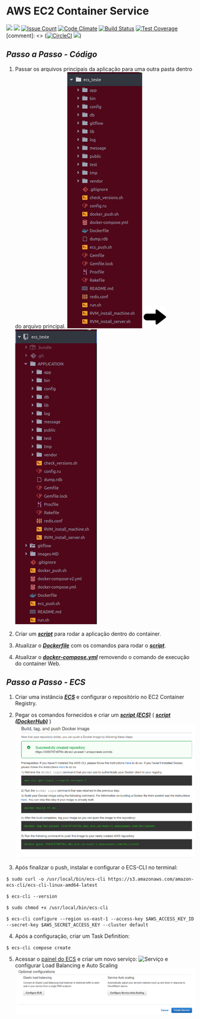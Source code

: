 # **AWS EC2 Container Service**

[![](https://images.microbadger.com/badges/image/strund3r/ecs.svg)](http://microbadger.com/images/strund3r/ecs "Get your own image badge on microbadger.com") [![](https://images.microbadger.com/badges/version/strund3r/ecs.svg)](http://microbadger.com/images/strund3r/ecs "Get your own version badge on microbadger.com") [![Issue Count](https://codeclimate.com/github/Strund3r/ECS_test/badges/issue_count.svg)](https://codeclimate.com/github/Strund3r/ECS_test) [![Code Climate](https://codeclimate.com/github/Strund3r/ECS_test/badges/gpa.svg)](https://codeclimate.com/github/Strund3r/ECS_test) [![Build Status](https://travis-ci.org/Strund3r/ECS_test.svg?branch=master)](https://travis-ci.org/Strund3r/ECS_test) [![Test Coverage](https://codeclimate.com/github/Strund3r/ECS_test/badges/coverage.svg)](https://codeclimate.com/github/Strund3r/ECS_test/coverage)
[comment]: <> ([![CircleCI](https://circleci.com/gh/Strund3r/ECS_test.svg?style=svg)](https://circleci.com/gh/Strund3r/ECS_test) [![](https://ci.solanolabs.com:443/Strund3r/ECS_test/badges/branches/master?badge_token=d70f4f631421f879209c4f6b865ae17e63b31284)](https://ci.solanolabs.com:443/Strund3r/ECS_test/suites/517280))

## *Passo a Passo - Código*

1. Passar os arquivos principais da aplicação para uma outra pasta dentro do arquivo principal.
![Antes da mudança](/images-MD/Antes-APP.png)    ![Seta](/images-MD/right_arrow.png)    ![Depois da mudança](/images-MD/Depois-APP.png)

2. Criar um __*[script](https://github.com/Strund3r/ECS_test/blob/master/run.sh)*__ para rodar a aplicação dentro do container.

3. Atualizar o __*[Dockerfile](https://github.com/Strund3r/ECS_test/blob/master/Dockerfile)*__ com os comandos para rodar o __*[script](https://github.com/Strund3r/ECS_test/blob/master/run.sh)*__.

4. Atualizar o __*[docker-compose.yml](https://github.com/Strund3r/ECS_test/blob/master/docker-compose.yml#L17)*__ removendo o comando de execução do container Web.

## *Passo a Passo - ECS*

1. Criar uma instância __*[ECS](https://console.aws.amazon.com/ecs/home?region=us-east-1#/firstRun)*__ e configurar o repositório no EC2 Container Registry.

2. Pegar os comandos fornecidos e criar um __*[script (ECS)](https://github.com/Strund3r/ECS_test/blob/master/ecs_push.sh)*__ ( __*[script (DockerHub)](https://github.com/Strund3r/ECS_test/blob/master/docker_push.sh)*__ )
![ECS Registry Commands](/images-MD/ecs-reg.png)

3. Após finalizar o push, instalar e configurar o ECS-CLI no terminal:
```
$ sudo curl -o /usr/local/bin/ecs-cli https://s3.amazonaws.com/amazon-ecs-cli/ecs-cli-linux-amd64-latest
```
```
$ ecs-cli --version
```
```
$ sudo chmod +x /usr/local/bin/ecs-cli
```
```
$ ecs-cli configure --region us-east-1 --access-key $AWS_ACCESS_KEY_ID --secret-key $AWS_SECRET_ACCESS_KEY --cluster default
```

4. Após a configuração, criar um Task Definition:
```
$ ecs-cli compose create
```

5. Acessar o [painel do ECS](https://console.aws.amazon.com/ecs/home?region=us-east-1#/clusters/default/services) e criar um novo serviço:
![Serviço](/images-MD/serviço.png)
e configurar Load Balancing e Auto Scaling
![Config ELB e Auto Scaling](/images-MD/config-elb-as.png)
